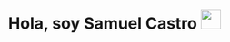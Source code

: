<h1 align="center"><b>Hola, soy Samuel Castro </b><img src="https://media.giphy.com/media/hvRJCLFzcasrR4ia7z/giphy.gif" width="35"></h1>



